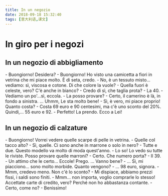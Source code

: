 ```yaml
---
title: In un negozio
date: 2018-09-18 15:32:40
tags: [意大利语,课文]
---
```

# In giro per i negozi

## In un negozio di abbigliamento

\- Buongiorno! Desidera?
\- Buongiorno! Ho visto una camicetta a fiori in vetrina che mi piace molto. È di seta, credo.
\- No, è un tessuto misto... vediamo: sì, viscosa e cotone. Di che colore la vuole?
\- Quella fuori è celeste, vero? C'è anche in bianco?
\- Credo di sì, che taglia prota?
\- La 40.
\- Vediamo un po'...sì, eccola.
\- La posso provare?
\- Certo, il camerino è là, in fondo a sinistra. ... Uhmm, Le sta molto bene!
\- Sì, è vero, mi piace proprio! Quanto costa?
\- Costa 69 euro e 90 centesimi, ma c'è uno sconto del 20%. Quindi,... 55 euro e 92.
\- Perfetto! La prendo. Ecco a Lei!

<!-- more -->

## In un negozio di calzature

\- Buongiorno! Vorrei vedere quelle scarpe di pelle in vetrina.
\- Quelle col tacco alto?
\- Sì, quelle. Ci sono anche in marrone o solo in nero?
\- Tutte e due. Questo modello va molto di moda quest'anno.
\- Lo so! Lo vedo su tutte le riviste. Posso provare quelle marroni?
\- Certo. Che numero porta?
\- Il 39.
\- Un attimo che le certo... Eccole! Prego. ... Vanno bene?
\- ... Sì, mi piacciono... sono molto morbide. Quanto vengono?
\- ... 98 euro, signora.
\- Mmm, credevo meno. Non c'è lo sconto?
\- Mi dispiace, abbiamo prezzi fissi, i saldi sono finiti.
\- Mmm... non importa, voglio comprarle lo stesso! Accettate carte di credito, vero? Perché non ho abbastanza contante.
\- Certo, come no?
\- Benissimo!